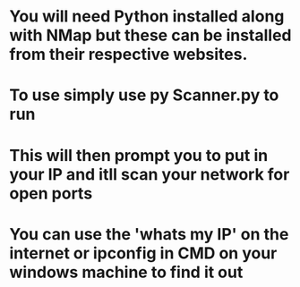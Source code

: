 # You will need Python installed along with NMap but these can be installed from their respective websites. 

# To use simply use py Scanner.py to run
# This will then prompt you to put in your IP and itll scan your network for open ports 

# You can use the 'whats my IP' on the internet or ipconfig in CMD on your windows machine to find it out 
